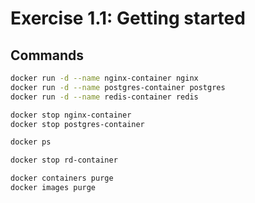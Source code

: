 # Exercise 1.1: Getting started

## Commands

```bash
docker run -d --name nginx-container nginx
docker run -d --name postgres-container postgres
docker run -d --name redis-container redis

docker stop nginx-container
docker stop postgres-container

docker ps

docker stop rd-container

docker containers purge
docker images purge
```

